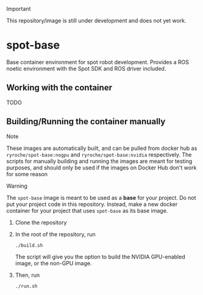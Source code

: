 > [!IMPORTANT]
> This repository/image is still under development and does not yet work.

# spot-base

Base container environment for spot robot development. Provides a ROS noetic environment with the Spot SDK and ROS driver included.

## Working with the container
TODO

## Building/Running the container manually

> [!NOTE]
> These images are automatically built, and can be pulled from docker hub as `ryroche/spot-base:nogpu` and `ryroche/spot-base:nvidia` respectively. The scripts for manually building and running the images are meant for testing purposes, and should only be used if the images on Docker Hub don't work for some reason

> [!WARNING]
> The `spot-base` image is meant to be used as a **base** for your project. Do not put your project code in this repository. Instead, make a new docker container for your project that uses `spot-base` as its base image.

1. Clone the repository

2. In the root of the repository, run

    ```bash
    ./build.sh
    ```

    The script will give you the option to build the NVIDIA GPU-enabled image, or the non-GPU image.

3. Then, run

    ```bash
    ./run.sh
    ```

